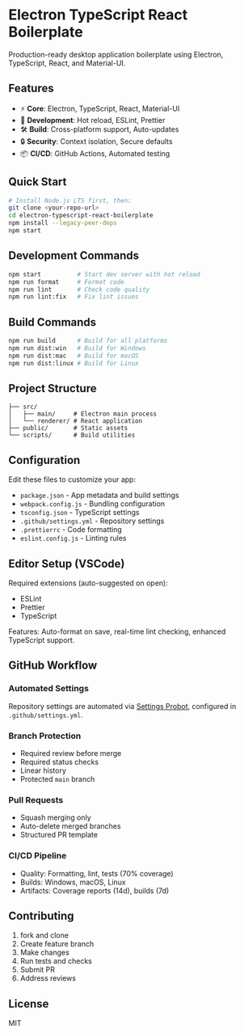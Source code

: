 # Electron TypeScript React Boilerplate

Production-ready desktop application boilerplate using Electron, TypeScript, React, and Material-UI.

## Features

- ⚡️ **Core**: Electron, TypeScript, React, Material-UI
- 🔧 **Development**: Hot reload, ESLint, Prettier
- 🛠️ **Build**: Cross-platform support, Auto-updates
- 🔒 **Security**: Context isolation, Secure defaults
- 📦 **CI/CD**: GitHub Actions, Automated testing

## Quick Start

```bash
# Install Node.js LTS first, then:
git clone <your-repo-url>
cd electron-typescript-react-boilerplate
npm install --legacy-peer-deps
npm start
```

## Development Commands

```bash
npm start          # Start dev server with hot reload
npm run format     # Format code
npm run lint       # Check code quality
npm run lint:fix   # Fix lint issues
```

## Build Commands

```bash
npm run build      # Build for all platforms
npm run dist:win   # Build for Windows
npm run dist:mac   # Build for macOS
npm run dist:linux # Build for Linux
```

## Project Structure

```
├── src/
│   ├── main/     # Electron main process
│   └── renderer/ # React application
├── public/       # Static assets
└── scripts/      # Build utilities
```

## Configuration

Edit these files to customize your app:

- `package.json` - App metadata and build settings
- `webpack.config.js` - Bundling configuration
- `tsconfig.json` - TypeScript settings
- `.github/settings.yml` - Repository settings
- `.prettierrc` - Code formatting
- `eslint.config.js` - Linting rules

## Editor Setup (VSCode)

Required extensions (auto-suggested on open):

- ESLint
- Prettier
- TypeScript

Features: Auto-format on save, real-time lint checking, enhanced TypeScript support.

## GitHub Workflow

### Automated Settings

Repository settings are automated via [Settings Probot](https://github.com/apps/settings), configured in `.github/settings.yml`.

### Branch Protection

- Required review before merge
- Required status checks
- Linear history
- Protected `main` branch

### Pull Requests

- Squash merging only
- Auto-delete merged branches
- Structured PR template

### CI/CD Pipeline

- Quality: Formatting, lint, tests (70% coverage)
- Builds: Windows, macOS, Linux
- Artifacts: Coverage reports (14d), builds (7d)

## Contributing

1. fork and clone
2. Create feature branch
3. Make changes
4. Run tests and checks
5. Submit PR
6. Address reviews

## License

MIT
